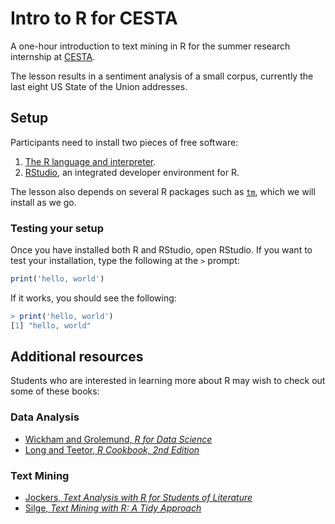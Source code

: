 # Intro to R for CESTA
A one-hour introduction to text mining in R for the summer research internship at [CESTA](https://cesta.stanford.edu).

The lesson results in a sentiment analysis of a small corpus, currently the last eight US State of the Union addresses.

## Setup
Participants need to install two pieces of free software:

1. [The R language and interpreter](https://mirrors.nics.utk.edu/cran/).
2. [RStudio](https://rstudio.com/products/rstudio/download/#download), an integrated developer environment for R.

The lesson also depends on several R packages such as [`tm`](https://cran.r-project.org/web/packages/tm/index.html), which we will install as we go.

### Testing your setup
Once you have installed both R and RStudio, open RStudio.
If you want to test your installation, type the following at the `>` prompt:
```R
print('hello, world')
```

If it works, you should see the following:
```R
> print('hello, world')
[1] "hello, world"
```

## Additional resources
Students who are interested in learning more about R may wish to check out some of these books:

### Data Analysis
- [Wickham and Grolemund, *R for Data Science*](https://r4ds.had.co.nz)
- [Long and Teetor, *R Cookbook, 2nd Edition*](https://searchworks.stanford.edu/view/13463372)

### Text Mining
- [Jockers, *Text Analysis with R for Students of Literature*](https://searchworks.stanford.edu/view/13575408)
- [Silge, *Text Mining with R: A Tidy Approach*](https://www.tidytextmining.com)
